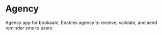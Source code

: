 # Agency
Agency app for bookaam, Enables agency to receive, validate, and send reminder sms to users
